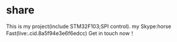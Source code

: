 # share
This is my project(include STM32F103;SPI control).
my Skype:horse Fast(live:.cid.8a5f94e3e6f6edcc)
Get in touch now！
